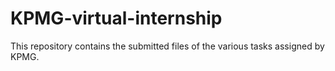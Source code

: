 # KPMG-virtual-internship
This repository contains the submitted files of the various tasks assigned by KPMG.
